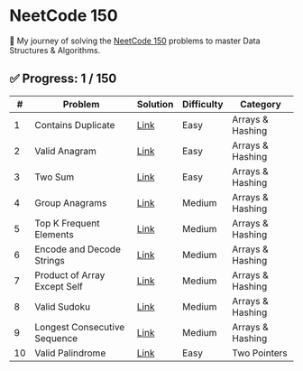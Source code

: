 # NeetCode 150

🚀 My journey of solving the [NeetCode 150](https://neetcode.io/practice) problems to master Data Structures & Algorithms.

## ✅ Progress: 1 / 150

| # | Problem | Solution | Difficulty | Category |
|--|---------|----------|------------|----------|
| 1 | Contains Duplicate | [Link](01-Arrays-and-Hashing/01_ContainsDuplicate.md) | Easy | Arrays & Hashing |
| 2 | Valid Anagram | [Link](01-Arrays-and-Hashing/01_ContainsDuplicate.md) | Easy | Arrays & Hashing |
| 3 | Two Sum | [Link](01-Arrays-and-Hashing/01_ContainsDuplicate.md) | Easy | Arrays & Hashing |
| 4 | Group Anagrams | [Link](01-Arrays-and-Hashing/01_ContainsDuplicate.md) | Medium | Arrays & Hashing |
| 5 | Top K Frequent Elements | [Link](01-Arrays-and-Hashing/01_ContainsDuplicate.md) | Medium | Arrays & Hashing |
| 6 | Encode and Decode Strings | [Link](01-Arrays-and-Hashing/01_ContainsDuplicate.md) | Medium | Arrays & Hashing |
| 7 | Product of Array Except Self | [Link](01-Arrays-and-Hashing/01_ContainsDuplicate.md) | Medium | Arrays & Hashing |
| 8 | Valid Sudoku | [Link](01-Arrays-and-Hashing/01_ContainsDuplicate.md) | Medium | Arrays & Hashing |
| 9 | Longest Consecutive Sequence | [Link](01-Arrays-and-Hashing/01_ContainsDuplicate.md) | Medium | Arrays & Hashing |
| 10 | Valid Palindrome | [Link](02-Two-Pointers/01_ValidPalindrome.md) | Easy | Two Pointers |

